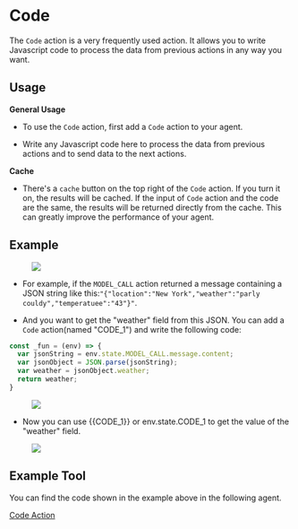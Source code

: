 # Code 

The  `Code` action is a very frequently
 used action. It allows you to write Javascript code to process the data from previous actions in any way you want.

## Usage

**General Usage**

* To use the `Code` action, first add a `Code` action to your agent.

* Write any Javascript code here to process the data from previous actions and to send data to the next actions.

**Cache**

* There's a `cache` button on the top right of the `Code` action. If you turn it on, the results will be cached. If the input of `Code` action and the code are the same, the results will be returned directly from the cache. This can greatly improve the performance of your agent.

## Example 

<figure><img src="../../../images/code-1.png"></figure>

* For example, if the `MODEL_CALL` action returned a message containing a JSON string like this:`"{"location":"New York","weather":"parly couldy","temperatuee":"43"}"`.

* And you want to get the "weather" field from this JSON. You can add a `Code` action(named "CODE_1") and write the following code:

```javascript
const _fun = (env) => {
  var jsonString = env.state.MODEL_CALL.message.content;
  var jsonObject = JSON.parse(jsonString);
  var weather = jsonObject.weather;
  return weather;
}
```

<figure><img src="../../../images/code-2.png"></figure>

* Now you can use {{CODE_1}} or env.state.CODE_1 to get the value of the "weather" field.

<figure><img src="../../../images/code-3.png"></figure>

  

## Example Tool

You can find the code shown in the example above in the following agent.

[Code Action](https://rebyte.ai/p/21b2295005587a5375d8/callable/4929456b3b6bfcee316d/editor)